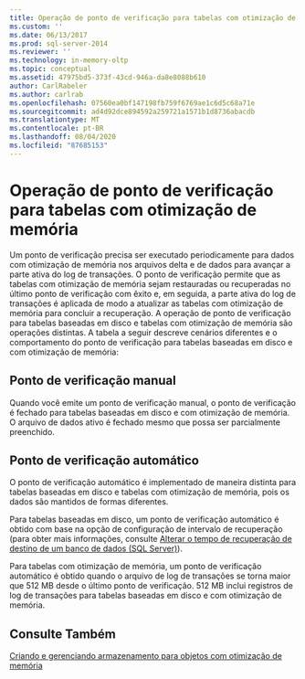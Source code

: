 ```yaml
---
title: Operação de ponto de verificação para tabelas com otimização de memória | Microsoft Docs
ms.custom: ''
ms.date: 06/13/2017
ms.prod: sql-server-2014
ms.reviewer: ''
ms.technology: in-memory-oltp
ms.topic: conceptual
ms.assetid: 47975bd5-373f-43cd-946a-da8e8088b610
author: CarlRabeler
ms.author: carlrab
ms.openlocfilehash: 07560ea0bf147198fb759f6769ae1c6d5c68a71e
ms.sourcegitcommit: ad4d92dce894592a259721a1571b1d8736abacdb
ms.translationtype: MT
ms.contentlocale: pt-BR
ms.lasthandoff: 08/04/2020
ms.locfileid: "87685153"
---
```

# <a name="checkpoint-operation-for-memory-optimized-tables"></a>Operação de ponto de verificação para tabelas com otimização de memória
  Um ponto de verificação precisa ser executado periodicamente para dados com otimização de memória nos arquivos delta e de dados para avançar a parte ativa do log de transações. O ponto de verificação permite que as tabelas com otimização de memória sejam restauradas ou recuperadas no último ponto de verificação com êxito e, em seguida, a parte ativa do log de transações é aplicada de modo a atualizar as tabelas com otimização de memória para concluir a recuperação. A operação de ponto de verificação para tabelas baseadas em disco e tabelas com otimização de memória são operações distintas. A tabela a seguir descreve cenários diferentes e o comportamento do ponto de verificação para tabelas baseadas em disco e com otimização de memória:  
  
## <a name="manual-checkpoint"></a>Ponto de verificação manual  
 Quando você emite um ponto de verificação manual, o ponto de verificação é fechado para tabelas baseadas em disco e com otimização de memória. O arquivo de dados ativo é fechado mesmo que possa ser parcialmente preenchido.  
  
## <a name="automatic-checkpoint"></a>Ponto de verificação automático  
 O ponto de verificação automático é implementado de maneira distinta para tabelas baseadas em disco e tabelas com otimização de memória, pois os dados são mantidos de formas diferentes.  
  
 Para tabelas baseadas em disco, um ponto de verificação automático é obtido com base na opção de configuração de intervalo de recuperação (para obter mais informações, consulte [Alterar o tempo de recuperação de destino de um banco de dados &#40;SQL Server&#41;](../logs/change-the-target-recovery-time-of-a-database-sql-server.md)).  
  
 Para tabelas com otimização de memória, um ponto de verificação automático é obtido quando o arquivo de log de transações se torna maior que 512 MB desde o último ponto de verificação. 512 MB inclui registros de log de transações para tabelas baseadas em disco e com otimização de memória.  
  
## <a name="see-also"></a>Consulte Também  
 [Criando e gerenciando armazenamento para objetos com otimização de memória](creating-and-managing-storage-for-memory-optimized-objects.md)  
  
  
